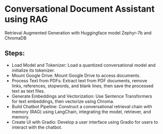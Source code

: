 # Conversational Document Assistant using RAG
Retrieval Augmented Generation with Huggingface model Zephyr-7b and ChromaDB 

## Steps:

- Load Model and Tokenizer: Load a quantized conversational model and initialize its tokenizer.
- Mount Google Drive: Mount Google Drive to access documents.
- Process Text from PDFs: Extract text from PDF documents, remove links, references, stopwords, and blank lines, then save the processed text as text files.
- Generate Embeddings and Vectorization: Use Sentence Transformers for text embeddings, then vectorize using Chroma.
- Build Chatbot Pipeline: Construct a conversational retrieval chain with memory (RAG) using LangChain, integrating the model, retriever, and memory.
- Create UI with Gradio: Develop a user interface using Gradio for users to interact with the chatbot.

